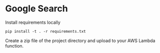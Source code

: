 # Google Search

Install requirements locally

  ```
  pip install -t . -r requirements.txt
  ```

Create a zip file of the project directory and upload to your AWS Lambda function.
